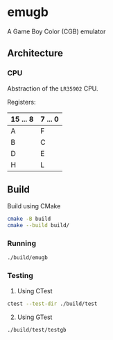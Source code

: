 # emugb

A Game Boy Color (CGB) emulator

## Architecture

### CPU

Abstraction of the `LR35902` CPU.

Registers:

| 15 ... 8 | 7 ... 0 |
| - | - |
| A | F |
| B | C |
| D | E |
| H | L |

## Build

Build using CMake

```bash
cmake -B build
cmake --build build/
```

### Running

```bash
./build/emugb
```

### Testing

1. Using CTest
```bash
ctest --test-dir ./build/test
```

2. Using GTest
```bash
./build/test/testgb
```
